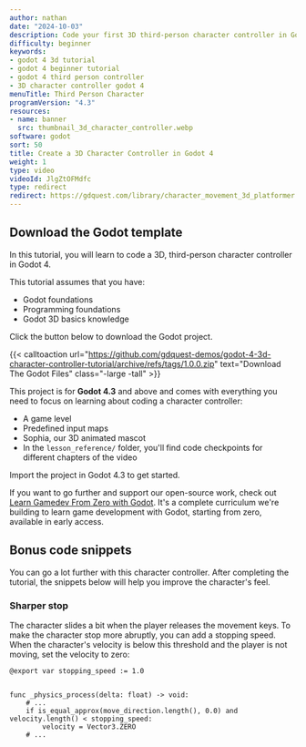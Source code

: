 ```yaml
---
author: nathan
date: "2024-10-03"
description: Code your first 3D third-person character controller in Godot 4, step-by-step, for free!
difficulty: beginner
keywords:
- godot 4 3d tutorial
- godot 4 beginner tutorial
- godot 4 third person controller
- 3D character controller godot 4
menuTitle: Third Person Character
programVersion: "4.3"
resources:
- name: banner
  src: thumbnail_3d_character_controller.webp
software: godot
sort: 50
title: Create a 3D Character Controller in Godot 4
weight: 1
type: video
videoId: JlgZtOFMdfc
type: redirect
redirect: https://gdquest.com/library/character_movement_3d_platformer
---
```


## Download the Godot template

In this tutorial, you will learn to code a 3D, third-person character controller in Godot 4.

This tutorial assumes that you have:

- Godot foundations
- Programming foundations
- Godot 3D basics knowledge

Click the button below to download the Godot project.

{{< calltoaction
url="https://github.com/gdquest-demos/godot-4-3d-character-controller-tutorial/archive/refs/tags/1.0.0.zip"
text="Download The Godot Files"
class="-large -tall" >}}

This project is for **Godot 4.3** and above and comes with everything you need to focus on learning about coding a character controller:

- A game level
- Predefined input maps
- Sophia, our 3D animated mascot
- In the `lesson_reference/` folder, you'll find code checkpoints for different chapters of the video

Import the project in Godot 4.3 to get started.

If you want to go further and support our open-source work, check out [Learn Gamedev From Zero with Godot](https://school.gdquest.com/products/godot-4-early-access). It's a complete curriculum we're building to learn game development with Godot, starting from zero, available in early access.

## Bonus code snippets

You can go a lot further with this character controller. After completing the tutorial, the snippets below will help you improve the character's feel.

### Sharper stop

The character slides a bit when the player releases the movement keys. To make the character stop more abruptly, you can add a stopping speed. When the character's velocity is below this threshold and the player is not moving, set the velocity to zero:

```gdscript
@export var stopping_speed := 1.0


func _physics_process(delta: float) -> void:
	# ...
	if is_equal_approx(move_direction.length(), 0.0) and velocity.length() < stopping_speed:
		velocity = Vector3.ZERO
	# ...
```
